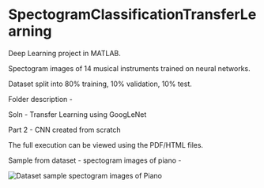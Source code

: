 # SpectogramClassificationTransferLearning
Deep Learning project in MATLAB.

Spectogram images of 14 musical instruments trained on neural networks.

Dataset split into 80% training, 10% validation, 10% test.


Folder description -

Soln - Transfer Learning using GoogLeNet 

Part 2 - CNN created from scratch

The full execution can be viewed using the PDF/HTML files.

Sample from dataset - spectogram images of piano -

![Dataset sample spectogram images of Piano](https://github.com/khush777/SpectogramClassificationTransferLearning/blob/main/images/painoSample.PNG)


